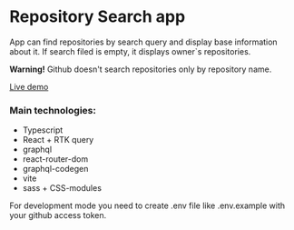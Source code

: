 # Repository Search app

App can find repositories by search query and display base information about it.
If search filed is empty, it displays owner`s repositories.

**Warning!** Github doesn't search repositories only by repository name.

[Live demo](https://repository-search-app.netlify.app)
### Main technologies:
- Typescript
- React + RTK query
- graphql
- react-router-dom
- graphql-codegen
- vite
- sass + CSS-modules

For development mode you need to create .env file like .env.example with your github access token.


